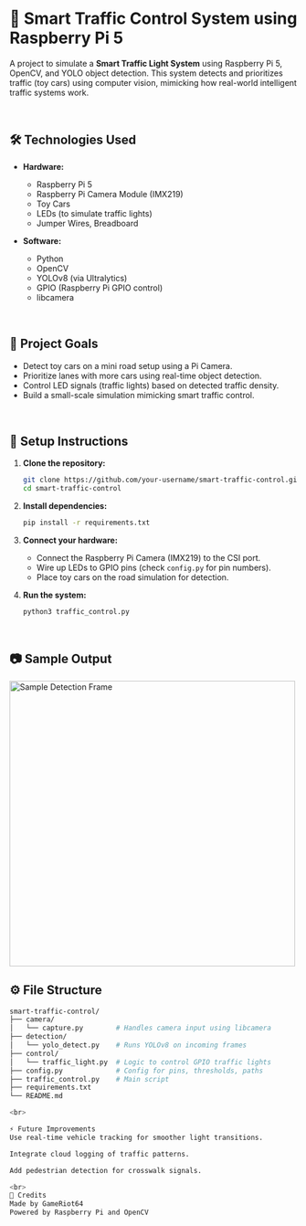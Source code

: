 # 🚦 Smart Traffic Control System using Raspberry Pi 5

A project to simulate a **Smart Traffic Light System** using Raspberry Pi 5, OpenCV, and YOLO object detection. This system detects and prioritizes traffic (toy cars) using computer vision, mimicking how real-world intelligent traffic systems work.

<br>

## 🛠️ Technologies Used

- **Hardware:**
  - Raspberry Pi 5
  - Raspberry Pi Camera Module (IMX219)
  - Toy Cars
  - LEDs (to simulate traffic lights)
  - Jumper Wires, Breadboard

- **Software:**
  - Python
  - OpenCV
  - YOLOv8 (via Ultralytics)
  - GPIO (Raspberry Pi GPIO control)
  - libcamera

<br>

## 🎯 Project Goals

- Detect toy cars on a mini road setup using a Pi Camera.
- Prioritize lanes with more cars using real-time object detection.
- Control LED signals (traffic lights) based on detected traffic density.
- Build a small-scale simulation mimicking smart traffic control.

<br>

## 🧰 Setup Instructions

1. **Clone the repository:**

    ```bash
    git clone https://github.com/your-username/smart-traffic-control.git
    cd smart-traffic-control
    ```

2. **Install dependencies:**

    ```bash
    pip install -r requirements.txt
    ```

3. **Connect your hardware:**

    - Connect the Raspberry Pi Camera (IMX219) to the CSI port.
    - Wire up LEDs to GPIO pins (check `config.py` for pin numbers).
    - Place toy cars on the road simulation for detection.

4. **Run the system:**

    ```bash
    python3 traffic_control.py
    ```

<br>

## 📷 Sample Output

<img src="docs/output_frame.jpg" width="500" alt="Sample Detection Frame">

<br>

## ⚙️ File Structure

```bash
smart-traffic-control/
├── camera/
│   └── capture.py        # Handles camera input using libcamera
├── detection/
│   └── yolo_detect.py    # Runs YOLOv8 on incoming frames
├── control/
│   └── traffic_light.py  # Logic to control GPIO traffic lights
├── config.py             # Config for pins, thresholds, paths
├── traffic_control.py    # Main script
├── requirements.txt
└── README.md

<br>

⚡ Future Improvements
Use real-time vehicle tracking for smoother light transitions.

Integrate cloud logging of traffic patterns.

Add pedestrian detection for crosswalk signals.

<br>
🧠 Credits
Made by GameRiot64 
Powered by Raspberry Pi and OpenCV